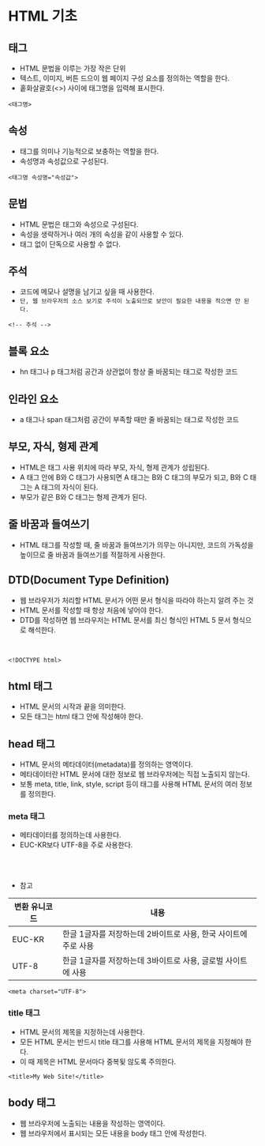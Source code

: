 # HTML 기초

## 태그
- HTML 문법을 이루는 가장 작은 단위
- 텍스트, 이미지, 버튼 드으이 웹 페이지 구성 요소를 정의하는 역할을 한다.
- 홑화살괄호(<>) 사이에 태그명을 입력해 표시한다.

```
<태그명>
```

## 속성
- 태그를 의미나 기능적으로 보충하는 역할을 한다.
- 속성명과 속성값으로 구성된다.

```
<태그명 속성명="속성값">
```

## 문법
- HTML 문법은 태그와 속성으로 구성된다.
- 속성을 생략하거나 여러 개의 속성을 같이 사용할 수 있다.
- 태그 없이 단독으로 사용할 수 없다.

## 주석
- 코드에 메모나 설명을 남기고 싶을 때 사용한다.
- `단, 웹 브라우저의 소스 보기로 주석이 노출되므로 보안이 필요한 내용을 적으면 안 된다.`

```
<!-- 주석 -->
```

## 블록 요소
- hn 태그나 p 태그처럼 공간과 상관없이 항상 줄 바꿈되는 태그로 작성한 코드

## 인라인 요소
- a 태그나 span 태그처럼 공간이 부족할 때만 줄 바꿈되는 태그로 작성한 코드

## 부모, 자식, 형제 관계
- HTML은 태그 사용 위치에 따라 부모, 자식, 형제 관계가 성립된다.
- A 태그 안에 B와 C 태그가 사용되면 A 태그는 B와 C 태그의 부모가 되고, B와 C 태그는 A 태그의 자식이 된다.
- 부모가 같은 B와 C 태그는 형제 관계가 된다.

## 줄 바꿈과 들여쓰기
- HTML 태그를 작성할 때, 줄 바꿈과 들여쓰기가 의무는 아니지만, 코드의 가독성을 높이므로 줄 바꿈과 들여쓰기를 적절하게 사용한다.


## DTD(Document Type Definition)
- 웹 브라우저가 처리할 HTML 문서가 어떤 문서 형식을 따라야 하는지 알려 주는 것
- HTML 문서를 작성할 때 항상 처음에 넣어야 한다.
- DTD를 작성하면 웹 브라우저는 HTML 문서를 최신 형식인 HTML 5 문서 형식으로 해석한다.
</br>

```
<!DOCTYPE html>
```

## html 태그
- HTML 문서의 시작과 끝을 의미한다.
- 모든 태그는 html 태그 안에 작성해야 한다.

## head 태그
- HTML 문서의 메타데이터(metadata)를 정의하는 영역이다.
- 메타데이터란 HTML 문서에 대한 정보로 웹 브라우저에는 직접 노출되지 않는다.
- 보통 meta, title, link, style, script 등이 태그를 사용해 HTML 문서의 여러 정보를 정의한다.

### meta 태그
- 메타데이터를 정의하는데 사용한다.
- EUC-KR보다 UTF-8을 주로 사용한다.
</br>
</br>

- 참고

|변환 유니코드|내용|
|----|----|
|EUC-KR|한글 1글자를 저장하는데 2바이트로 사용, 한국 사이트에 주로 사용|
|UTF-8|한글 1글자를 저장하는데 3바이트로 사용, 글로벌 사이트에 사용|

```
<meta charset="UTF-8">
```

### title 태그
- HTML 문서의 제목을 지정하는데 사용한다.
- 모든 HTML 문서는 반드시 title 태그를 사용해 HTML 문서의 제목을 지정해야 한다.
- 이 때 제목은 HTML 문서마다 중복됮 않도록 주의한다.

```
<title>My Web Site!</title>
```

## body 태그
- 웹 브라우저에 노출되는 내용을 작성하는 영역이다.
- 웹 브라우저에서 표시되는 모든 내용을 body 태그 안에 작성한다.

